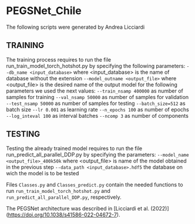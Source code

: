 # PEGSNet_Chile

The following scripts were generated by Andrea Licciardi

## TRAINING 
The training process requires to run the file run_train_model_torch_hotshot.py by specifying the following parameters:
`--db_name <input_database>`  where <input_database> is the name of database without the extension
`--model_outname <output_file>` where <output_file> is the desired name of the output model
for the following parameters we used the next values:
`--train_nsamp 400000` as number of samples for training
`--val_nsamp 50000` as number of samples for validation
`--test_nsamp 50000` as number of samples for testing
`--batch_size=512` as batch size
`--lr 0.001` as learning rate
`--n_epochs 100` as number of epochs
`--log_inteval 100` as interval batches 
`--ncomp 3` as number of components

## TESTING
Testing the already trained model requires to run the file run_predict_all_parallel_DDP.py by specifying the parameters:
`--model_name <output_file>_400k50k` where <output_file> is name of the model obtained in the previous step
`--data_path <input_database>.hdf5` the database on wich the model is to be tested

Files `Classes.py` and `Classes_predict.py` contain the needed functions to run `run_train_model_torch_hotshot.py` and 
`run_predict_all_parallel_DDP.py`, respectively.

The PEGSNet architecture was described in [Licciardi et al. (2022)] (https://doi.org/10.1038/s41586-022-04672-7).
